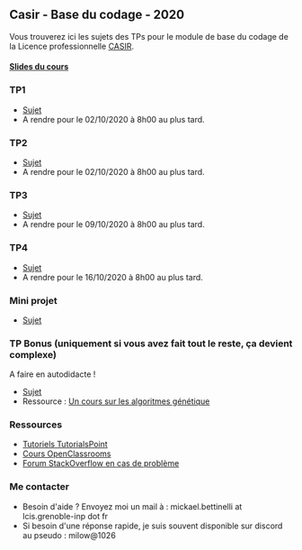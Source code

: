 ## Casir - Base du codage - 2020

Vous trouverez ici les sujets des TPs pour le module de base du codage de la Licence professionnelle [CASIR](http://formations.univ-grenoble-alpes.fr/fr/catalogue/licence-professionnelle-DP/sciences-technologies-sante-STS/licence-professionnelle-metiers-de-l-informatique-conception-developpement-et-tests-de-logiciels-valence-program-licence-professionnelle-metiers-de-l-informatique-conception-developpement-et-tests-de-logiciels-casir-valence/parcours-codage-d-applications-et-de-systemes-informatiques-repartis-casir-valence-subprogram-parcours-codage-d-applications-et-de-systemes-informatiques-repartis-casir.html).

#### [Slides du cours](Documents/CoursPython.pdf)

### TP1

+   [Sujet](Documents/TP1.zip)
+   A rendre pour le 02/10/2020 à 8h00 au plus tard.

### TP2

+   [Sujet](Documents/TP2.zip)
+   A rendre pour le 02/10/2020 à 8h00 au plus tard.

### TP3

+   [Sujet](Documents/TP3.zip)
+   A rendre pour le 09/10/2020 à 8h00 au plus tard.

### TP4

+   [Sujet](Documents/TP4/TP4_Casir_2020.pdf)
+   A rendre pour le 16/10/2020 à 8h00 au plus tard.


### Mini projet

+   [Sujet](Documents/TP5.zip)

### TP Bonus (uniquement si vous avez fait tout le reste, ça devient complexe)

A faire en autodidacte !

+   [Sujet](Documents/TPBonusAG.zip)
+   Ressource : [Un cours sur les algoritmes génétique](https://khayyam.developpez.com/articles/algo/genetic/)


### Ressources

+   [Tutoriels TutorialsPoint](https://www.tutorialspoint.com/python/index.htm)
+   [Cours OpenClassrooms](https://openclassrooms.com/fr/courses/235344-apprenez-a-programmer-en-python)
+   [Forum StackOverflow en cas de problème](https://stackoverflow.com/)

### Me contacter

+ Besoin d'aide ? Envoyez moi un mail à : mickael.bettinelli at lcis.grenoble-inp dot fr
+ Si besoin d'une réponse rapide, je suis souvent disponible sur discord au pseudo : milow@1026


